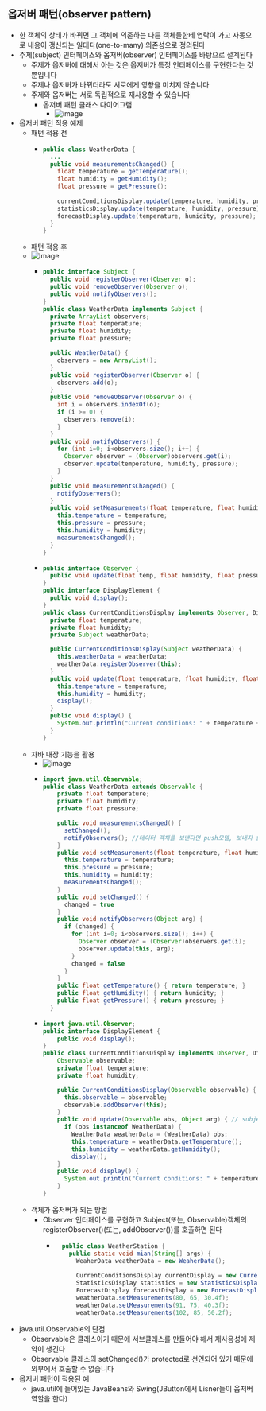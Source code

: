 ## 옵저버 패턴(observer pattern)
- 한 객체의 상태가 바뀌면 그 객체에 의존하는 다른 객체들한테 연락이 가고 자동으로 내용이 갱신되는 일대다(one-to-many) 의존성으로 정의된다
- 주제(subject) 인터페이스와 옵저버(observer) 인터페이스를 바탕으로 설계된다 
  - 주제가 옵저버에 대해서 아는 것은 옵저버가 특정 인터페이스를 구현한다는 것 뿐입니다
  - 주제나 옵저버가 바뀌더라도 서로에게 영향을 미치지 않습니다
  - 주제와 옵저버는 서로 독립적으로 재사용할 수 있습니다
    - 옵저버 패턴 클래스 다이어그램
      - ![image](https://github.com/kimho1wq/TIL/assets/15611500/d8286ffa-aecc-42cb-a70a-7f6036e34c7b)
- 옵저버 패턴 적용 예제
  - 패턴 적용 전
    - ```java
      public class WeatherData {
        ...
        public void measurementsChanged() {
          float temperature = getTemperature();
          float humidity = getHumidity();
          float pressure = getPressure();
            
          currentConditionsDisplay.update(temperature, humidity, pressure);
          statisticsDisplay.update(temperature, humidity, pressure);
          forecastDisplay.update(temperature, humidity, pressure);
        }
      }
      ```
  - 패턴 적용 후
  - ![image](https://github.com/kimho1wq/TIL/assets/15611500/6c07f33e-3819-45a7-bc9e-8e8f8d428d28)
    - ```java
      public interface Subject {
        public void registerObserver(Observer o);
        public void removeObserver(Observer o);
        public void notifyObservers();
      }
      public class WeatherData implements Subject {
        private ArrayList observers;
        private float temperature;
        private float humidity;
        private float pressure;
    
        public WeatherData() {
          observers = new ArrayList();
        }
        public void registerObserver(Observer o) {
          observers.add(o);
        }
        public void removeObserver(Observer o) {
          int i = observers.indexOf(o);
          if (i >= 0) {
            observers.remove(i);
          }
        }
        public void notifyObservers() {
          for (int i=0; i<observers.size(); i++) {
            Observer observer = (Observer)observers.get(i);
            observer.update(temperature, humidity, pressure);
          }
        }
        public void measurementsChanged() {
          notifyObservers();
        }
        public void setMeasurements(float temperature, float humidity, float pressure) {
          this.temperature = temperature;
          this.pressure = pressure;
          this.humidity = humidity;
          measurementsChanged();
        }
      }
      ```
    - ```java
      public interface Observer {
        public void update(float temp, float humidity, float pressure);
      }
      public interface DisplayElement {
        public void display();
      }
      public class CurrentConditionsDisplay implements Observer, DisplayElement {
        private float temperature;
        private float humidity;
        private Subject weatherData;
    
        public CurrentConditionsDisplay(Subject weatherData) {
          this.weatherData = weatherData;
          weatherData.registerObserver(this);
        }
        public void update(float temperature, float humidity, float pressure) {
          this.temperature = temperature;
          this.humidity = humidity;
          display();
        }
        public void display() {
          System.out.println("Current conditions: " + temperature + humidity);
        }
      }
      ```
  - 자바 내장 기능을 활용
    - ![image](https://github.com/kimho1wq/TIL/assets/15611500/452a8cc7-7825-4474-acb2-97165d081358)
    - ```java
      import java.util.Observable;
      public class WeatherData extends Observable {
          private float temperature;
          private float humidity;
          private float pressure;

          public void measurementsChanged() {
            setChanged();
            notifyObservers(); //데이터 객체를 보낸다면 push모델, 보내지 않으면 pull모델
          }
          public void setMeasurements(float temperature, float humidity, float pressure) {
            this.temperature = temperature;
            this.pressure = pressure;
            this.humidity = humidity;
            measurementsChanged();
          }
          public void setChanged() {
            changed = true
          }
          public void notifyObservers(Object arg) {
            if (changed) {
              for (int i=0; i<observers.size(); i++) {
                Observer observer = (Observer)observers.get(i);
                observer.update(this, arg);
              }
              changed = false
            }
          }
          public float getTemperature() { return temperature; }
          public float getHumidity() { return humidity; }
          public float getPressure() { return pressure; }
        }
      ```
    - ```java
      import java.util.Observer;
      public interface DisplayElement {
          public void display();
      }
      public class CurrentConditionsDisplay implements Observer, DisplayElement {
          Observable observable;
          private float temperature;
          private float humidity;
    
          public CurrentConditionsDisplay(Observable observable) {
            this.observable = observable;
            observable.addObserver(this);
          }
          public void update(Observable abs, Object arg) { // subject에서 데이터를 가져오는 pull방식 모델을 사용
            if (obs instanceof WeatherData) {
              WeatherData weatherData = (WeatherData) obs;
              this.temperature = weatherData.getTemperature();
              this.humidity = weatherData.getHumidity();
              display();
          }
          public void display() {
            System.out.println("Current conditions: " + temperature + humidity);
          }
      }
      ``` 
  - 객체가 옵저버가 되는 방법
    - Observer 인터페이스를 구현하고 Subject(또는, Observable)객체의 registerObserver()(또는, addObserver())를 호출하면 된다
      - ```java
          public class WeatherStation {
            public static void mian(String[] args) {
              WeaherData weatherData = new WeaherData();
          
              CurrentConditionsDisplay currentDisplay = new CurrentConditionsDisplay(weatherData);
              StatisticsDisplay statistics = new StatisticsDisplay(weatherData);
              ForecastDisplay forecastDisplay = new ForecastDisplay(weatherData);
              weatherData.setMeasurements(80, 65, 30.4f);
              weatherData.setMeasurements(91, 75, 40.3f);
              weatherData.setMeasurements(102, 85, 50.2f);
          ```
- java.util.Observable의 단점
  - Observable은 클래스이기 때문에 서브클래스를 만들어야 해서 재사용성에 제약이 생긴다
  - Observable 클래스의 setChanged()가 protected로 선언되어 있기 때문에 외부에서 호출할 수 없습니다
- 옵저버 패턴이 적용된 예
  - java.util에 들어있는 JavaBeans와 Swing(JButton에서 Lisner들이 옵저버 역할을 한다)











                                               